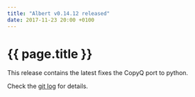 ```yaml
---
title: "Albert v0.14.12 released"
date: 2017-11-23 20:00 +0100
---
```


# {{ page.title }}

This release contains the latest fixes the CopyQ port to python.

Check the [git log](https://github.com/albertlauncher/albert/commits/v0.14.12) for details.
